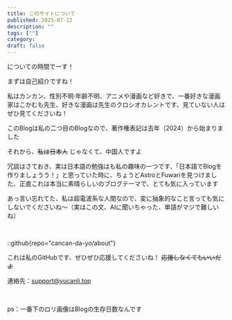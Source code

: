 ```yaml
---
title: このサイトについて
published: 2025-07-12
description: ""
tags: [""]
category: 
draft: false
---
```


についての時間でーす！

まずは自己紹介ですね！

私はカンカン、性別不明·年齢不明、アニメや漫画など好きで、一番好きな漫画家はこかむも先生、好きな漫画は先生のクロシオカレントです、見ていない人はぜひ見てくださいね！

このBlogは私の二つ目のBlogなので、著作権表記は去年（2024）から始まりました

それから、~~私は日本人~~  じゃなくて、中国人ですよ

冗談はさておき、実は日本語の勉強はも私の趣味の一つです、「日本語でBlogを作りましょうう！」と思っていた時に、ちょうどAstroとFuwariを見つけました、正直これは本当に素晴らしいのブログテーマで、とても気に入っています

あっ言い忘れてた、私は超電波系な人間なので、変に抽象的なこと言っても気にしないでくださいね～（実はこの文、AIに聞いちゃった、単語がマジで難しいね）

<br>

::github{repo="cancan-da-yo/about"}

これは私のGitHubです、ぜひぜひ応援してくださいね！ ~~応援しなくてもいいだよ~~

連絡先：support@yucanli.top

<br>

ps：一番下のロリ画像はBlogの生存日数なんです
